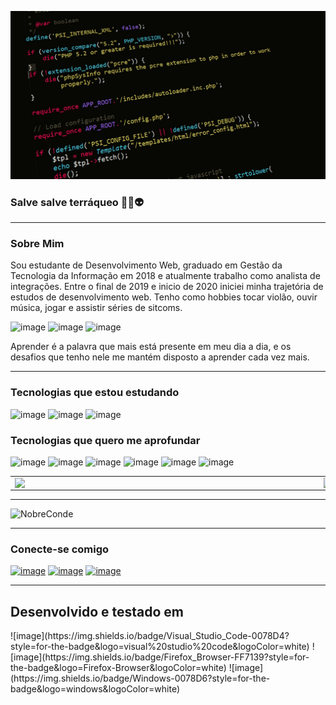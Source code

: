 ![capa git](https://github.com/NobreConde/nobreconde/blob/54da869f679fbd8d185de959932b5ccb69252cc4/c%C3%B3digo.jpg)

<!-- About me -->
### Salve salve terráqueo 🖖🏼👽

---

<h3>Sobre Mim</h3>

Sou estudante de Desenvolvimento Web, graduado em Gestão da Tecnologia da Informação em 2018 e atualmente trabalho como analista de integrações. Entre o final de 2019 e inicio de 2020 iniciei minha trajetória de estudos de desenvolvimento web.
Tenho como hobbies tocar violão, ouvir música, jogar e assistir séries de sitcoms.

![image](https://img.shields.io/badge/PlayStation-003791?style=for-the-badge&logo=playstation&logoColor=white)
![image](https://img.shields.io/badge/Xbox-107C10?style=for-the-badge&logo=xbox&logoColor=white)
![image](https://img.shields.io/badge/Spotify-1ED760?&style=for-the-badge&logo=spotify&logoColor=white)

Aprender é a palavra que mais está presente em meu dia a dia, e os desafios que tenho nele me mantém disposto a aprender cada vez mais.

---

<h3>Tecnologias que estou estudando</h3>

![image](https://img.shields.io/badge/HTML5-E34F26?style=for-the-badge&logo=html5&logoColor=white)
![image](https://img.shields.io/badge/CSS3-1572B6?style=for-the-badge&logo=css3&logoColor=white)
![image](https://img.shields.io/badge/JavaScript-F7DF1E?style=for-the-badge&logo=javascript&logoColor=black)
</br>
<h3>Tecnologias que quero me aprofundar</h3>

![image](https://img.shields.io/badge/Node.js-339933?style=for-the-badge&logo=nodedotjs&logoColor=white)
![image](https://img.shields.io/badge/React-20232A?style=for-the-badge&logo=react&logoColor=61DAFB)
![image](https://img.shields.io/badge/Docker-2CA5E0?style=for-the-badge&logo=docker&logoColor=white)
![image](https://img.shields.io/badge/next.js-000000?style=for-the-badge&logo=nextdotjs&logoColor=white)
![image](https://img.shields.io/badge/Postman-FF6C37?style=for-the-badge&logo=Postman&logoColor=white)
![image](https://img.shields.io/badge/Amazon_AWS-232F3E?style=for-the-badge&logo=amazon-aws&logoColor=white)

<center>
  <table>
    <tr>
      <td><img width="480px" align="left" src="https://github-readme-stats.vercel.app/api?username=nobreconde&theme=blue-green" /></td>
      <td><img width="480px" align="left" src="https://github-readme-stats.vercel.app/api/top-langs/?username=nobreconde&theme=blue-green"/></td>
    </tr>
  </table>
</center>

---

<p align="left"> <img src="https://komarev.com/ghpvc/?username=NobreConde&label=Profile%20views&color=0e75b6&style=flat" alt="NobreConde" /> </p>

---

<h3>Conecte-se comigo</h3>

<a href="https://www.linkedin.com/in/matheus-conde-nobre/" target="_blank">![image](https://img.shields.io/badge/LinkedIn-0077B5?style=for-the-badge&logo=linkedin&logoColor=white)</a>
<a href="https://www.instagram.com/nobreconde/?theme=dark" target="_blank">![image](https://img.shields.io/badge/Instagram-E4405F?style=for-the-badge&logo=instagram&logoColor=white)</a>
<a href="https://t.me/NobreConde" target="_blank">![image](https://img.shields.io/badge/Telegram-2CA5E0?style=for-the-badge&logo=telegram&logoColor=white)</a>

---

<h2>Desenvolvido e testado em</h2>
![image](https://img.shields.io/badge/Visual_Studio_Code-0078D4?style=for-the-badge&logo=visual%20studio%20code&logoColor=white)
![image](https://img.shields.io/badge/Firefox_Browser-FF7139?style=for-the-badge&logo=Firefox-Browser&logoColor=white)
![image](https://img.shields.io/badge/Windows-0078D6?style=for-the-badge&logo=windows&logoColor=white)
